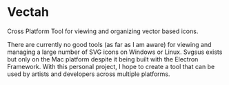 # Vectah
Cross Platform Tool for viewing and organizing vector based icons.

There are currently no good tools (as far as I am aware) for viewing and managing a large number of SVG icons on Windows or Linux. Svgsus exists but only on the Mac platform despite it being built with the Electron Framework. With this personal project, I hope to create a tool that can be used by artists and developers across multiple platforms.

